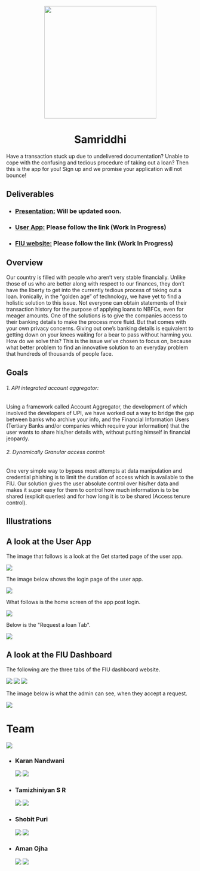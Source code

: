 <p align="center">
  <img width="300"  src="images/sflogo.png">
  <h1 align= "center">Samriddhi</h1>
</p>
Have a transaction stuck up due to undelivered documentation? Unable to cope with the confusing and tedious procedure of taking out a loan? Then this is the app for you! Sign up and we promise your application will not bounce!

## Deliverables

* ### [Presentation:]() Will be updated soon.
* ### [User App:](https://vercel.com/scarletspidey/rev-segmentation-fault/aqarfspow) Please follow the link (Work In Progress)
* ### [FIU website:](https://vercel.com/scarletspidey/fiu-dashboard/2vwqa5o4l) Please follow the link (Work In Progress)


## Overview  


Our country is filled with people who aren’t very stable financially. Unlike those of us who are better along with respect to our finances, they don’t have the liberty to get into the currently tedious process of taking out a loan. Ironically, in the “golden age” of technology, we have yet to find a holistic solution to this issue. Not everyone can obtain statements of their transaction history for the purpose of applying loans to NBFCs, even for meager amounts. One of the solutions is to give the companies access to their banking details to make the process more fluid. But that comes with your own privacy concerns. Giving out one’s banking details is equivalent to getting down on your knees waiting for a bear to pass without harming you. How do we solve this? This is the issue we’ve chosen  to focus on, because what better problem to find an innovative solution to an everyday problem that hundreds of thousands of people face.


## Goals
<h6> 1. API integrated account aggregator: </h6>
Using a framework called Account Aggregator, the development of which involved the developers of UPI, we  have worked out a way to bridge the gap between banks who archive your info, and the Financial Information Users (Tertiary Banks and/or companies which require your information) that the user wants to share his/her details with, without putting himself in financial jeopardy. 

<h6> 2. Dynamically Granular access control: </h6>
One very simple way to bypass most attempts at data manipulation and credential phishing is to limit the duration of access which is available to the FIU. Our solution gives the user absolute control over his/her data and makes it super easy for them to control how much information is to be shared (explicit queries) and for how long it is to be shared (Access tenure control).

## Illustrations


## A look at the User App

The image that follows is a look at the Get started page of the user app.

<img src="images/getstarted.png">

The image below shows the login page of the user app.

<img src="images/login.png">

What follows is the home screen of the app post login.

<img src="images/home.png">

Below is the "Request a loan Tab".

<img src="images/requests.png">



## A look at the FIU Dashboard

The following are the three tabs of the FIU dashboard website.
 
 <img src="images/whome.png">
 
 <img src="images/wreq.png">
 
 <img src="images/wreqdetails.png">
 
 The image below is what the admin can see, when they accept a request.
 
 <img src="images/wreqconfirm.png">
 

# Team
<img src="images/team.PNG">

 * ### Karan Nandwani 
   [<img src="images/linkedin.png">](https://www.linkedin.com/in/karan-nandwani-16aa66176/)     [<img src="images/github.png">](https://github.com/karannandwani)
 * ### Tamizhiniyan S R
   [<img src="images/linkedin.png">](https://www.linkedin.com/in/tamizhiniyansr/)     [<img src="images/github.png">](https://github.com/tamizhis5n)
 * ### Shobit Puri 
   [<img src="images/linkedin.png">](https://www.linkedin.com/in/shobit-puri-3b30bb18b/)     [<img src="images/github.png">](https://github.com/ScarletSpidey)
* ### Aman Ojha
   [<img src="images/linkedin.png">](https://www.linkedin.com/in/aman-ojha-2a0767191/)     [<img src="images/github.png">](https://github.com/Aman-Ojha)
